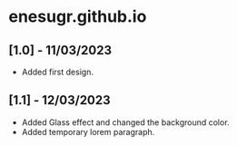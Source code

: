 # enesugr.github.io


## [1.0] - 11/03/2023

- Added first design.

## [1.1] - 12/03/2023

- Added Glass effect and changed the background color.
- Added temporary lorem paragraph.